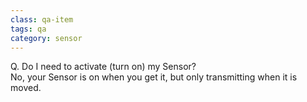 ```yaml
---
class: qa-item
tags: qa
category: sensor
---
```


Q. Do I need to activate (turn on) my Sensor?  
No, your Sensor is on when you get it, but only transmitting when it is moved.